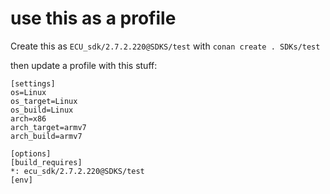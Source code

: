 # use this as a profile

Create this as `ECU_sdk/2.7.2.220@SDKS/test` with `conan create . SDKs/test`


then update a profile with this stuff:

```
[settings]
os=Linux
os_target=Linux
os_build=Linux
arch=x86
arch_target=armv7
arch_build=armv7

[options]
[build_requires]
*: ecu_sdk/2.7.2.220@SDKS/test
[env]
```
